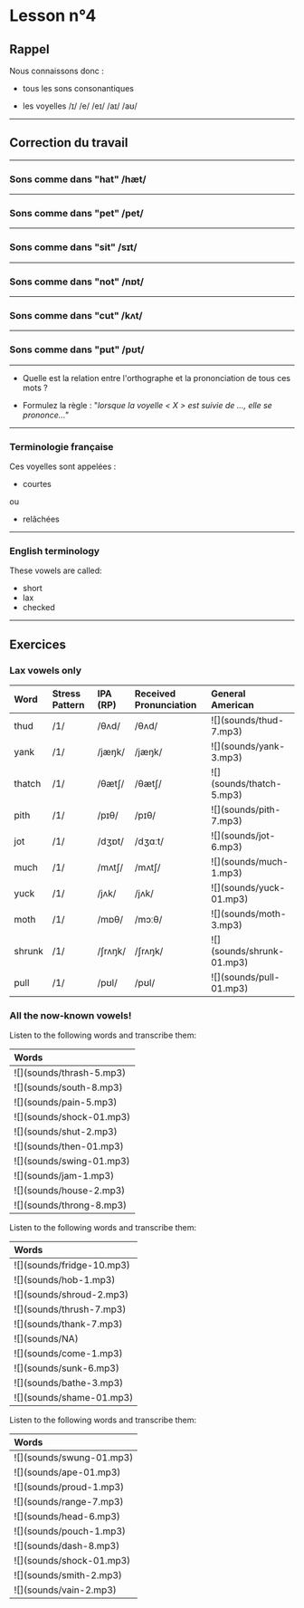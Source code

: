 # Lesson n°4



## Rappel

Nous connaissons donc :

* tous les sons consonantiques

* les voyelles /ɪ/ /e/ /eɪ/ /aɪ/ /aʊ/

---

## Correction du travail

---

### Sons comme dans "hat" /hæt/



---

### Sons comme dans "pet" /pet/
 


---

### Sons comme dans "sit" /sɪt/
 


---

### Sons comme dans "not" /nɒt/
 


---

### Sons comme dans "cut" /kʌt/
 


---

### Sons comme dans "put" /pʊt/
 


---

* Quelle est la relation entre l'orthographe et la prononciation de tous ces mots ?

* Formulez la règle : "*lorsque la voyelle < X > est suivie de ..., elle se prononce..."*

---

### Terminologie française

Ces voyelles sont appelées :

* courtes

ou

* relâchées

---

### English terminology

These vowels are called:

* short
* lax
* checked

---

## Exercices

### Lax vowels only

<table class="table table-striped table-hover table-condensed table-responsive" style="margin-left: auto; margin-right: auto;">
 <thead>
  <tr>
   <th style="text-align:left;"> Word </th>
   <th style="text-align:left;"> Stress Pattern </th>
   <th style="text-align:left;"> IPA (RP) </th>
   <th style="text-align:left;"> Received Pronunciation </th>
   <th style="text-align:left;"> General American </th>
  </tr>
 </thead>
<tbody>
  <tr>
   <td style="text-align:left;"> thud </td>
   <td style="text-align:left;"> /1/ </td>
   <td style="text-align:left;"> /θʌd/ </td>
   <td style="text-align:left;"> /θʌd/ </td>
   <td style="text-align:left;"> ![](sounds/thud-7.mp3) </td>
  </tr>
  <tr>
   <td style="text-align:left;"> yank </td>
   <td style="text-align:left;"> /1/ </td>
   <td style="text-align:left;"> /jæŋk/ </td>
   <td style="text-align:left;"> /jæŋk/ </td>
   <td style="text-align:left;"> ![](sounds/yank-3.mp3) </td>
  </tr>
  <tr>
   <td style="text-align:left;"> thatch </td>
   <td style="text-align:left;"> /1/ </td>
   <td style="text-align:left;"> /θætʃ/ </td>
   <td style="text-align:left;"> /θætʃ/ </td>
   <td style="text-align:left;"> ![](sounds/thatch-5.mp3) </td>
  </tr>
  <tr>
   <td style="text-align:left;"> pith </td>
   <td style="text-align:left;"> /1/ </td>
   <td style="text-align:left;"> /pɪθ/ </td>
   <td style="text-align:left;"> /pɪθ/ </td>
   <td style="text-align:left;"> ![](sounds/pith-7.mp3) </td>
  </tr>
  <tr>
   <td style="text-align:left;"> jot </td>
   <td style="text-align:left;"> /1/ </td>
   <td style="text-align:left;"> /dʒɒt/ </td>
   <td style="text-align:left;"> /dʒɑːt/ </td>
   <td style="text-align:left;"> ![](sounds/jot-6.mp3) </td>
  </tr>
  <tr>
   <td style="text-align:left;"> much </td>
   <td style="text-align:left;"> /1/ </td>
   <td style="text-align:left;"> /mʌtʃ/ </td>
   <td style="text-align:left;"> /mʌtʃ/ </td>
   <td style="text-align:left;"> ![](sounds/much-1.mp3) </td>
  </tr>
  <tr>
   <td style="text-align:left;"> yuck </td>
   <td style="text-align:left;"> /1/ </td>
   <td style="text-align:left;"> /jʌk/ </td>
   <td style="text-align:left;"> /jʌk/ </td>
   <td style="text-align:left;"> ![](sounds/yuck-01.mp3) </td>
  </tr>
  <tr>
   <td style="text-align:left;"> moth </td>
   <td style="text-align:left;"> /1/ </td>
   <td style="text-align:left;"> /mɒθ/ </td>
   <td style="text-align:left;"> /mɔːθ/ </td>
   <td style="text-align:left;"> ![](sounds/moth-3.mp3) </td>
  </tr>
  <tr>
   <td style="text-align:left;"> shrunk </td>
   <td style="text-align:left;"> /1/ </td>
   <td style="text-align:left;"> /ʃrʌŋk/ </td>
   <td style="text-align:left;"> /ʃrʌŋk/ </td>
   <td style="text-align:left;"> ![](sounds/shrunk-01.mp3) </td>
  </tr>
  <tr>
   <td style="text-align:left;"> pull </td>
   <td style="text-align:left;"> /1/ </td>
   <td style="text-align:left;"> /pʊl/ </td>
   <td style="text-align:left;"> /pʊl/ </td>
   <td style="text-align:left;"> ![](sounds/pull-01.mp3) </td>
  </tr>
</tbody>
</table>

### All the now-known vowels!

Listen to the following words and transcribe them:

<table class="table table-striped table-hover table-condensed table-responsive" style="margin-left: auto; margin-right: auto;">
 <thead>
  <tr>
   <th style="text-align:left;font-weight: bold;font-weight: bold;"> Words </th>
  </tr>
 </thead>
<tbody>
  <tr>
   <td style="text-align:left;"> ![](sounds/thrash-5.mp3) </td>
  </tr>
  <tr>
   <td style="text-align:left;"> ![](sounds/south-8.mp3) </td>
  </tr>
  <tr>
   <td style="text-align:left;"> ![](sounds/pain-5.mp3) </td>
  </tr>
  <tr>
   <td style="text-align:left;"> ![](sounds/shock-01.mp3) </td>
  </tr>
  <tr>
   <td style="text-align:left;"> ![](sounds/shut-2.mp3) </td>
  </tr>
  <tr>
   <td style="text-align:left;"> ![](sounds/then-01.mp3) </td>
  </tr>
  <tr>
   <td style="text-align:left;"> ![](sounds/swing-01.mp3) </td>
  </tr>
  <tr>
   <td style="text-align:left;"> ![](sounds/jam-1.mp3) </td>
  </tr>
  <tr>
   <td style="text-align:left;"> ![](sounds/house-2.mp3) </td>
  </tr>
  <tr>
   <td style="text-align:left;"> ![](sounds/throng-8.mp3) </td>
  </tr>
</tbody>
</table>

Listen to the following words and transcribe them:

<table class="table table-striped table-hover table-condensed table-responsive" style="margin-left: auto; margin-right: auto;">
 <thead>
  <tr>
   <th style="text-align:left;font-weight: bold;font-weight: bold;"> Words </th>
  </tr>
 </thead>
<tbody>
  <tr>
   <td style="text-align:left;"> ![](sounds/fridge-10.mp3) </td>
  </tr>
  <tr>
   <td style="text-align:left;"> ![](sounds/hob-1.mp3) </td>
  </tr>
  <tr>
   <td style="text-align:left;"> ![](sounds/shroud-2.mp3) </td>
  </tr>
  <tr>
   <td style="text-align:left;"> ![](sounds/thrush-7.mp3) </td>
  </tr>
  <tr>
   <td style="text-align:left;"> ![](sounds/thank-7.mp3) </td>
  </tr>
  <tr>
   <td style="text-align:left;"> ![](sounds/NA) </td>
  </tr>
  <tr>
   <td style="text-align:left;"> ![](sounds/come-1.mp3) </td>
  </tr>
  <tr>
   <td style="text-align:left;"> ![](sounds/sunk-6.mp3) </td>
  </tr>
  <tr>
   <td style="text-align:left;"> ![](sounds/bathe-3.mp3) </td>
  </tr>
  <tr>
   <td style="text-align:left;"> ![](sounds/shame-01.mp3) </td>
  </tr>
</tbody>
</table>

Listen to the following words and transcribe them:

<table class="table table-striped table-hover table-condensed table-responsive" style="margin-left: auto; margin-right: auto;">
 <thead>
  <tr>
   <th style="text-align:left;font-weight: bold;font-weight: bold;"> Words </th>
  </tr>
 </thead>
<tbody>
  <tr>
   <td style="text-align:left;"> ![](sounds/swung-01.mp3) </td>
  </tr>
  <tr>
   <td style="text-align:left;"> ![](sounds/ape-01.mp3) </td>
  </tr>
  <tr>
   <td style="text-align:left;"> ![](sounds/proud-1.mp3) </td>
  </tr>
  <tr>
   <td style="text-align:left;"> ![](sounds/range-7.mp3) </td>
  </tr>
  <tr>
   <td style="text-align:left;"> ![](sounds/head-6.mp3) </td>
  </tr>
  <tr>
   <td style="text-align:left;"> ![](sounds/pouch-1.mp3) </td>
  </tr>
  <tr>
   <td style="text-align:left;"> ![](sounds/dash-8.mp3) </td>
  </tr>
  <tr>
   <td style="text-align:left;"> ![](sounds/shock-01.mp3) </td>
  </tr>
  <tr>
   <td style="text-align:left;"> ![](sounds/smith-2.mp3) </td>
  </tr>
  <tr>
   <td style="text-align:left;"> ![](sounds/vain-2.mp3) </td>
  </tr>
</tbody>
</table>
